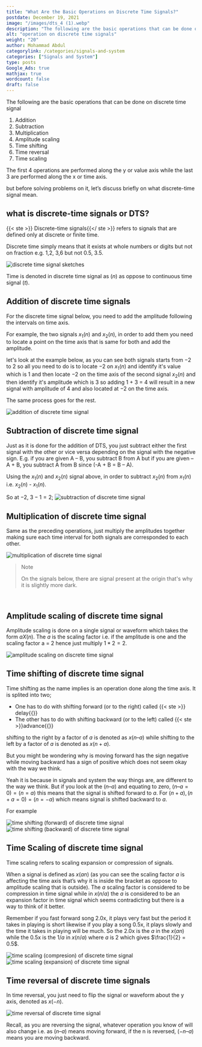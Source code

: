 ```yaml
---
title: "What Are the Basic Operations on Discrete Time Signals?"
postdate: December 19, 2021
image: "/images/dts_4 (1).webp"
description: "The following are the basic operations that can be done on discrete time signal addition, subtraction, multiplication, amplitude scaling, time shifting, time reversal, time scaling"
alt: "operation on discrete time signals"
weight: "20"
author: Mohammad Abdul
categorylink: /categories/signals-and-system
categories: ["Signals and System"]
type: posts
Google_Ads: true
mathjax: true
wordcount: false
draft: false
---
```


The following are the basic operations that can be done on discrete time signal

1. Addition
2. Subtraction
3. Multiplication
4. Amplitude scaling
5. Time shifting
6. Time reversal
7. Time scaling

The first 4 operations are performed along the y or value axis while the last 3 are performed along the x or time axis.

but before solving problems on it, let’s discuss briefly on what discrete-time signal mean.

## what is discrete-time signals or DTS?

{{< ste >}} Discrete-time signals{{</ ste >}} refers to signals that are defined only at discrete or finite time.

Discrete time simply means that it exists at whole numbers or digits but not on fraction e.g. 1,2, 3,6 but not 0.5, 3.5.

<img loading="lazy" src="/images/dts_4 (1).webp" alt="discrete time signal sketches">

Time is denoted in discrete time signal as $(n)$ as oppose to continuous time signal $(t)$.

## Addition of discrete time signals

For the discrete time signal below, you need to add the amplitude following the intervals on time axis.

For example, the two signals $x_{1}(n)$ and $x_{2}(n)$, in order to add them you need to locate a point on the time axis that is same for both and add the amplitude.

let's look at the example below, as you can see both signals starts from $-2$ to $2$ so all you need to do is to locate $-2$ on $x_{1}(n)$ and identify it's value which is 1 and then locate $-2$ on the time axis of the second signal $x_{2}(n)$ and then identify it's amplitude which is 3 so adding 1 + 3 = 4 will result in a new signal with amplitude of 4 and also located at $-2$ on the time axis.

The same process goes for the rest.

<img loading="lazy" src="/images/dts_6 (1).webp" alt="addition of discrete time signal">

## Subtraction of discrete time signal

Just as it is done for the addition of DTS, you just subtract either the first signal with the other or vice versa depending on the signal with the negative sign. E.g. if you are given A – B, you subtract B from A but if you are given –A + B, you subtract A from B since (-A + B = B – A).

Using the $x_{1}(n)$ and $x_{2}(n)$ signal above, in order to subtract $x_{2}(n)$ from $x_{1}(n)$ i.e. $x_{2}(n)$ - $x_{1}(n)$.

So at $-2$, $3 - 1 = 2$;
<img loading="lazy" src="/images/dts_7 (1).webp" alt="subtraction of discrete time signal">

## Multiplication of discrete time signal

Same as the preceding operations, just multiply the amplitudes together making sure each time interval for both signals are corresponded to each other.

<img loading="lazy" src="/images/dts_1 (1).webp" alt="multiplication of discrete time signal">

<blockquote class="blockquote">
   <p class="little-nugget">Note</p>
   <p class="quote-text">On the signals below, there are signal present at the origin that's why it is slightly more dark.
 </blockquote>
 <br>

## Amplitude scaling of discrete time signal

Amplitude scaling is done on a single signal or waveform which takes the form $aX(n)$. The $a$ is the scaling factor i.e. if the amplitude is one and the scaling factor a = 2 hence just multiply $1 * 2 = 2$.

<img loading="lazy" src="/images/dts_5 (1).webp" alt="amplitude scaling on discrete time signal">

## Time shifting of discrete time signal

Time shifting as the name implies is an operation done along the time axis. It is splited into two;

<ul class="ul-in-post"> 
<li>One has to do with shifting forward (or to the right) called {{< ste >}} delay{{</ ste >}}</li>
<li>The other has to do with shifting backward (or to the left) called {{< ste >}}advance{{</ ste >}}</li>
</ul>

shifting to the right by a factor of $a$ is denoted as $x(n – a)$ while shifting to the left by a factor of $a$ is denoted as $x(n + a)$.

But you might be wondering why is moving forward has the sign negative while moving backward has a sign of positive which does not seem okay with the way we think.

Yeah it is because in signals and system the way things are, are different to the way we think.
But if you look at the $(n – a)$ and equating to zero, $(n – a = 0) = (n = a)$ this means that the signal is shifted forward to $a$. For $(n + a), (n + a = 0) = (n = - a)$ which means signal is shifted backward to $a$.

For example

<img loading="lazy" src="/images/dts_10 (1).webp" alt="time shifting (forward) of discrete time signal">

<img loading="lazy" src="/images/dts_3 (1).webp" alt="time shifting (backward) of discrete time signal">

## Time Scaling of discrete time signal

Time scaling refers to scaling expansion or compression of signals.

When a signal is defined as $x(an)$ (as you can see the scaling factor $a$ is affecting the time axis that’s why it is inside the bracket as oppose to amplitude scaling that is outside). The $a$ scaling factor is considered to be compression in time signal while in $x(n/a)$ the $a$ is considered to be an expansion factor in time signal which seems contradicting but there is a way to think of it better.

Remember if you fast forward song 2.0x, it plays very fast but the period it takes in playing is short likewise if you play a song 0.5x, it plays slowly and the time it takes in playing will be much. So the 2.0x is the $a$ in the $x(an)$ while the 0.5x is the $1/a$ in $x(n/a)$ where $a$ is 2 which gives $\frac{1}{2} = 0.5$.

<img loading="lazy" src="/images/dts_2 (1).webp" alt="time scaling (compresion) of discrete time signal">

<img loading="lazy" src="/images/dts_9 (1).webp" alt="time scaling (expansion) of discrete time signal">

## Time reversal of discrete time signals

In time reversal, you just need to flip the signal or waveform about the y axis, denoted as $x(-n)$.

<img loading="lazy" src="/images/dts_8 (1).webp" alt="time reversal of discrete time signal">

Recall, as you are reversing the signal, whatever operation you know of will also change i.e. as $(n – a)$ means moving forward, if the n is reversed, $(-n – a)$ means you are moving backward.
